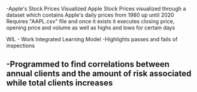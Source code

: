 -Apple's Stock Prices Visualized
Apple Stock Prices visualized through a dataset which contains Apple's daily prices from 1980 up until 2020
Requires "AAPL.csv" file and once it exists it executes closing price, opening price and volume as well as highs and lows for certain days

WIL - Work Integrated Learning Model
  -Highlights passes and fails of inspections
  
  -Programmed to find correlations between annual clients and the amount of risk associated while total clients increases
  -
